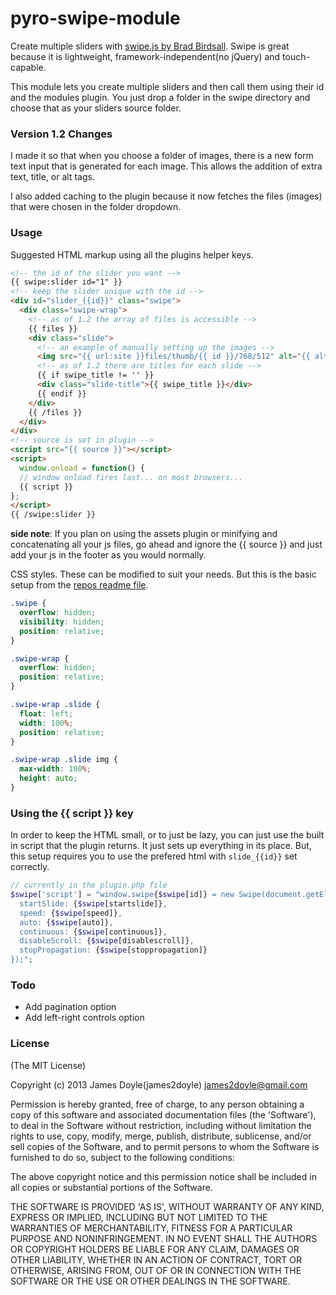pyro-swipe-module
=================

Create multiple sliders with [swipe.js by Brad Birdsall](https://github.com/bradbirdsall/Swipe). Swipe is great because it is lightweight, framework-independent(no jQuery) and touch-capable.

This module lets you create multiple sliders and then call them using their id and the modules plugin. You just drop a folder in the swipe directory and choose that as your sliders source folder.

### Version 1.2 Changes

I made it so that when you choose a folder of images, there is a new form text input that is generated for each image. This allows the addition of extra text, title, or alt tags.

I also added caching to the plugin because it now fetches the files (images) that were chosen in the folder dropdown.

### Usage

Suggested HTML markup using all the plugins helper keys.

```html
<!-- the id of the slider you want -->
{{ swipe:slider id="1" }}
<!-- keep the slider unique with the id -->
<div id="slider_{{id}}" class="swipe">
  <div class="swipe-wrap">
    <!-- as of 1.2 the array of files is accessible -->
    {{ files }}
    <div class="slide">
      <!-- an example of manually setting up the images -->
      <img src="{{ url:site }}files/thumb/{{ id }}/768/512" alt="{{ alt_attribute }} {{ description }} {{ swipe_title }}" />
      <!-- as of 1.2 there are titles for each slide -->
      {{ if swipe_title != '' }}
      <div class="slide-title">{{ swipe_title }}</div>
      {{ endif }}
    </div>
    {{ /files }}
  </div>
</div>
<!-- source is set in plugin -->
<script src="{{ source }}"></script>
<script>
  window.onload = function() {
  // window onload fires last... on most browsers...
  {{ script }}
};
</script>
{{ /swipe:slider }}
```

**side note**: If you plan on using the assets plugin or minifying and concatenating all your js files, go ahead and ignore the {{ source }} and just add your js in the footer as you would normally.

CSS styles. These can be modified to suit your needs. But this is the basic setup from the [repos readme file](https://github.com/bradbirdsall/Swipe/blob/master/README.md).

```css
.swipe {
  overflow: hidden;
  visibility: hidden;
  position: relative;
}

.swipe-wrap {
  overflow: hidden;
  position: relative;
}

.swipe-wrap .slide {
  float: left;
  width: 100%;
  position: relative;
}

.swipe-wrap .slide img {
  max-width: 100%;
  height: auto;
}
```

### Using the {{ script }} key

In order to keep the HTML small, or to just be lazy, you can just use the built in script that the plugin returns. It just sets up everything in its place. But, this setup requires you to use the prefered html with `slide_{{id}}` set correctly.

```php
// currently in the plugin.php file
$swipe['script'] = "window.swipe{$swipe[id]} = new Swipe(document.getElementById('slider_{$swipe[id]}'), {
  startSlide: {$swipe[startslide]},
  speed: {$swipe[speed]},
  auto: {$swipe[auto]},
  continuous: {$swipe[continuous]},
  disableScroll: {$swipe[disablescroll]},
  stopPropagation: {$swipe[stoppropagation]}
});";
```

### Todo

* Add pagination option
* Add left-right controls option

### License

(The MIT License)

Copyright (c) 2013 James Doyle(james2doyle) james2doyle@gmail.com

Permission is hereby granted, free of charge, to any person obtaining
a copy of this software and associated documentation files (the
'Software'), to deal in the Software without restriction, including
without limitation the rights to use, copy, modify, merge, publish,
distribute, sublicense, and/or sell copies of the Software, and to
permit persons to whom the Software is furnished to do so, subject to
the following conditions:

The above copyright notice and this permission notice shall be
included in all copies or substantial portions of the Software.

THE SOFTWARE IS PROVIDED 'AS IS', WITHOUT WARRANTY OF ANY KIND,
EXPRESS OR IMPLIED, INCLUDING BUT NOT LIMITED TO THE WARRANTIES OF
MERCHANTABILITY, FITNESS FOR A PARTICULAR PURPOSE AND NONINFRINGEMENT.
IN NO EVENT SHALL THE AUTHORS OR COPYRIGHT HOLDERS BE LIABLE FOR ANY
CLAIM, DAMAGES OR OTHER LIABILITY, WHETHER IN AN ACTION OF CONTRACT,
TORT OR OTHERWISE, ARISING FROM, OUT OF OR IN CONNECTION WITH THE
SOFTWARE OR THE USE OR OTHER DEALINGS IN THE SOFTWARE.